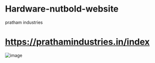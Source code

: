 # Hardware-nutbold-website
pratham industries 
# https://prathamindustries.in/index
![image](https://github.com/user-attachments/assets/8315745b-4726-478c-a775-6e6abc2ddf1a)
